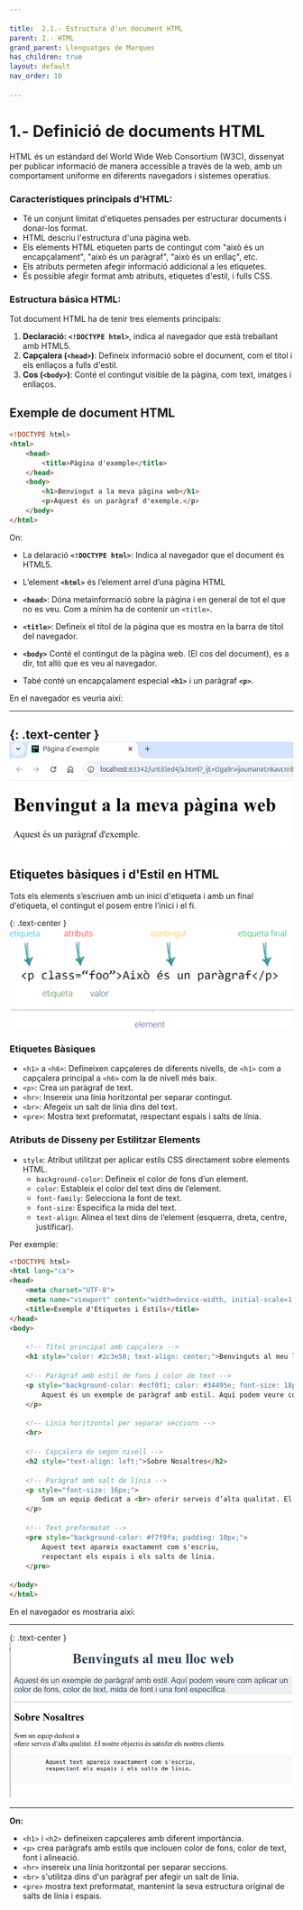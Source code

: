 ```yaml
---

title:  2.1.- Estructura d'un document HTML
parent: 2.- HTML
grand_parent: Llenguatges de Marques
has_children: true
layout: default
nav_order: 10

---
```



# 1.- Definició de documents HTML

HTML és un estàndard del World Wide Web Consortium (W3C), dissenyat per publicar informació de manera accessible a través de la web, amb un comportament uniforme en diferents navegadors i sistemes operatius.

### Característiques principals d'HTML:

- Té un conjunt limitat d'etiquetes pensades per estructurar documents i donar-los format.
- HTML descriu l'estructura d'una pàgina web.
- Els elements HTML etiqueten parts de contingut com "això és un encapçalament", "això és un paràgraf", "això és un enllaç", etc.
- Els atributs permeten afegir informació addicional a les etiquetes.
- És possible afegir format amb atributs, etiquetes d'estil, i fulls CSS.


### Estructura básica HTML:

Tot document HTML ha de tenir tres elements principals:

1. **Declaració: `<!DOCTYPE html>`**, indica al navegador que està treballant amb HTML5.
2. **Capçalera (`<head>`)**: Defineix informació sobre el document, com el títol i els enllaços a fulls d'estil.
3. **Cos (`<body>`)**: Conté el contingut visible de la pàgina, com text, imatges i enllaços. 

     

## Exemple de document HTML

```html 
<!DOCTYPE html>
<html>
    <head>
        <title>Pàgina d'exemple</title>
    </head>
    <body>
        <h1>Benvingut a la meva pàgina web</h1>
        <p>Aquest és un paràgraf d'exemple.</p>
    </body>
</html>
```

On:
- La delaració **`<!DOCTYPE html>`**: Indica al navegador que el document és HTML5.
- L’element **`<html>`** és l’element arrel d’una pàgina HTML
- **`<head>`**: Dóna metainformació sobre la pàgina i en general de tot el que no es veu. Com a mínim ha de contenir un `<title>`.
  
- **`<title>`**: Defineix el títol de la pàgina que es mostra en la barra de títol del navegador.
- **`<body>`** Conté el contingut de la pàgina web. (El cos del document), es a dir, tot allò que es veu al navegador.
- Tabé conté un encapçalament especial **`<h1>`** i un paràgraf **`<p>`**.

En el navegador es veuria així:

--- 
{: .text-center }
![alt text](imatges/estructuraBasica.png)
---


## Etiquetes bàsiques i d'Estil en HTML
Tots els elements s’escriuen amb un inici d'etiqueta i amb un final d'etiqueta, el contingut el posem entre l’inici i el fi.

{: .text-center }
![alt text](imatges/etiquetes.png)



### Etiquetes Bàsiques 

- `<h1>` a `<h6>`: Defineixen capçaleres de diferents nivells, de `<h1>` com a capçalera principal a `<h6>` com la de nivell més baix.
- `<p>`: Crea un paràgraf de text.
- `<hr>`: Insereix una línia horitzontal per separar contingut.
- `<br>`: Afegeix un salt de línia dins del text.
- `<pre>`: Mostra text preformatat, respectant espais i salts de línia.

### Atributs de Disseny per Estilitzar Elements

- `style`: Atribut utilitzat per aplicar estils CSS directament sobre elements HTML.
    - `background-color`: Defineix el color de fons d’un element.
    - `color`: Estableix el color del text dins de l’element.
    - `font-family`: Selecciona la font de text.
    - `font-size`: Especifica la mida del text.
    - `text-align`: Alinea el text dins de l’element (esquerra, dreta, centre, justificar).

Per exemple:

```html
<!DOCTYPE html>
<html lang="ca">
<head>
    <meta charset="UTF-8">
    <meta name="viewport" content="width=device-width, initial-scale=1.0">
    <title>Exemple d'Etiquetes i Estils</title>
</head>
<body>

    <!-- Títol principal amb capçalera -->
    <h1 style="color: #2c3e50; text-align: center;">Benvinguts al meu lloc web</h1>

    <!-- Paràgraf amb estil de fons i color de text -->
    <p style="background-color: #ecf0f1; color: #34495e; font-size: 18px; font-family: Arial, sans-serif;">
        Aquest és un exemple de paràgraf amb estil. Aquí podem veure com aplicar un color de fons, color de text, mida de font i una font específica.
    </p>

    <!-- Línia horitzontal per separar seccions -->
    <hr>

    <!-- Capçalera de segon nivell -->
    <h2 style="text-align: left;">Sobre Nosaltres</h2>

    <!-- Paràgraf amb salt de línia -->
    <p style="font-size: 16px;">
        Som un equip dedicat a <br> oferir serveis d’alta qualitat. El nostre objectiu és satisfer els nostres clients. 
    </p>

    <!-- Text preformatat -->
    <pre style="background-color: #f7f9fa; padding: 10px;">
        Aquest text apareix exactament com s'escriu,
        respectant els espais i els salts de línia.
    </pre>

</body>
</html>
```

En el navegador es mostraria així:

--- 
{: .text-center }
![alt text](imatges/ExempleEtiquetes.png)

---
**On:**
- `<h1>` i `<h2>` defineixen capçaleres amb diferent importància.
- `<p>` crea paràgrafs amb estils que inclouen color de fons, color de text, font i alineació.
- `<hr>` insereix una línia horitzontal per separar seccions.
- `<br>` s'utilitza dins d'un paràgraf per afegir un salt de línia.
- `<pre>` mostra text preformatat, mantenint la seva estructura original de salts de línia i espais.